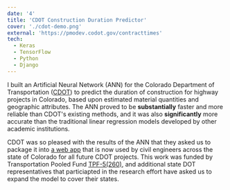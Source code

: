 ```yaml
---
date: '4'
title: 'CDOT Construction Duration Predictor'
cover: './cdot-demo.png'
external: 'https://pmodev.codot.gov/contracttimes'
tech:
  - Keras
  - TensorFlow
  - Python
  - Django
---
```


I built an Artificial Neural Network (ANN) for the Colorado Department of Transportation ([CDOT](https://www.codot.gov/)) to predict the duration of construction for highway projects in Colorado, based upon estimated material quantities and geographic attributes. The ANN proved to be **substantially** faster and more reliable than CDOT's existing methods, and it was also **significantly** more accurate than the traditional linear regression models developed by other academic institutions.

CDOT was so pleased with the results of the ANN that they asked us to package it into [a web app](https://pmodev.codot.gov/contracttimes) that is now used by civil engineers across the state of Colorado for all future CDOT projects. This work was funded by Transportation Pooled Fund [TPF-5(260)](https://pooledfund.org/details/study/489), and additional state DOT representatives that particiapted in the research effort have asked us to expand the model to cover their states.
